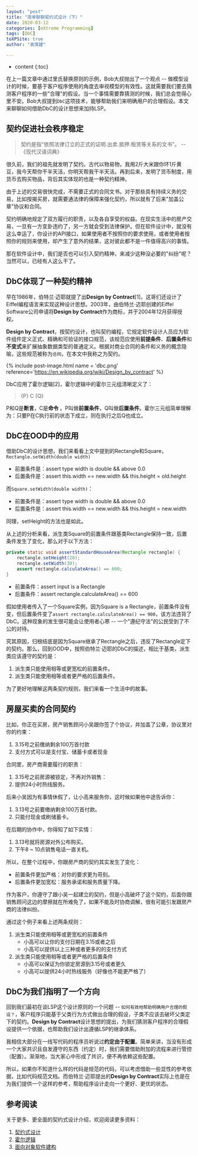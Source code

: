 ```yaml
---
layout: "post"
title: "简单聊聊契约式设计（下）"
date: 2020-03-12
categories: [eXtreme Programming]
tags: [DbC]
toXPSite: true
author: "袁慎建"

---
```


* content
{:toc}


<!--brief-->
在上一篇文章中通过里氏替换原则的示例，Bob大叔抛出了一个观点 -- 做模型设计的时候，要基于客户程序使用的角度去审视模型的有效性。这就需要我们要去猜测客户程序的一些"合理"的假设。当一个事情需要靠猜测的时候，我们总会觉得心里不安。Bob大叔提到`DbC`这项技术，能够帮助我们来明确用户的合理假设。本文来聊聊如何借助DbC的设计思想来加持LSP。
<!--brief-->

## 契约促进社会秩序稳定
> 契约是指"依照法律订立的正式的证明.出卖.抵押.租赁等关系的文书"。 -- 《现代汉语词典》

很久前，我们的祖先就发明了契约。古代以物易物，我用2斤大米跟你环1斤黄豆，我今天帮你干半天活，你明天帮我干半天活。再到后来，发明了货币制度，用货币去购买物品，背后其实体现的也是一种契约精神。

由于上述的交易很快完成，不需要正式的合同文书。对于那些具有持续义务的交易，比如按揭买房，就需要通法律的保障来强化契约，所以就有了后来"加盖公章"协议和合同。

契约明确地规定了双方履行的职责，以及各自享受的权益。在现实生活中的房产交易，一旦有一方变卦违约了，另一方就会受到法律保护。但在软件设计中，就没有这么幸运了，你设计的API接口，如果使用者不按照你的要求使用，或者使用者按照你的规则来使用，却产生了意外的结果，这对彼此都不是一件值得高兴的事情。

那在软件设计中，我们是否也可以引入契约精神，来减少这种没必要的"纠纷"呢？当然可以，已经有人这么干了。


## DbC体现了一种契约精神
早在1986年，伯特兰·迈耶就提了出**Design by Contract**[1]，这哥们还设计了Eiffel编程语言来实现这种设计思想。2003年，由伯特兰·迈耶创建的Eiffel Software公司申请将**Design by Contract**作为商标，并于2004年12月获得授权。


**Design by Contract**，按契约设计，也叫契约编程，它规定软件设计人员应为软件组件定义正式、精确和可验证的接口规范，该规范应使用**前提条件**、**后置条件**和**不变式**来扩展抽象数据类型的普通定义。根据对商业合同的条件和义务的概念隐喻，这些规范被称为`合同`，在本文中我称之为契约。


{% include post-image.html name = 'dbc.png' reference='https://en.wikipedia.org/wiki/Design_by_contract' %}


DbC应用了霍尔逻辑[2]，霍尔逻辑中的霍尔三元组清晰定义了：

> {P} C {Q}

P和Q是**断言**，C是**命令** 。P叫做**前置条件**，Q叫做**后置条件**。霍尔三元组简单理解为：只要P在C执行前的状态下成立，则在执行之后Q也成立。


## DbC在OOD中的应用
借助DbC的设计思想，我们来看看上文中提到的Rectangle和Square，`Rectangle.setWidth(double width)`

- 前置条件是：assert type width is double && above 0.0
- 后置条件是：assert this.width == new.width && this.height = old.height


而`Square.setWidth(double width)`：

- 前置条件是：assert type width is double && above 0.0
- 后置条件是：assert this.width == new.width && this.height = new.width

同理，setHeight的方法也是如此。

从上述的分析来看，派生类Square的前置条件跟基类Rectangle保持一致，后置条件发生了变化，那么对于以下方法：

```java
private static void assertStandardHouseArea(Rectangle rectangle) {
    rectangle.setHeight(20);
    rectangle.setWidth(30);
    assert rectangle.calculateArea() == 600;
}
```

- 前置条件：assert input is a Rectangle
- 后置条件：assert rectangle.calculateArea() == 600

假如使用者传入了一个Square实例，因为Square is a Rectangle，前置条件没有变，但后置条件变了`assert rectangle.calculateArea() == 900`，该方法违背了DbC。这种现象的发生很可能会让使用者心寒 -- 一个"遵纪守法"的公民受到了不公的对待。

究其原因，归根结底是因为Square继承了Rectangle之后，违反了Rectangle定下的契约。那么，回到OOD中，按照伯特兰·迈耶的DbC的描述，相比于基类，派生类应该遵守的契约是：

1. 派生类只能使用相等或更宽松的前置条件。
2. 派生类只能使用相等或者更严格的后置条件。


为了更好地理解这两条契约规则，我们来看一个生活中的故事。


## 房屋买卖的合同契约

比如，你正在买房，房产销售顾问小吴跟你签了个协议，并加盖了公章，协议里对你的约束：

1. 3.15号之前缴纳剩余100万首付款
2. 支付方式可以是支付宝、储蓄卡或者现金

合同里，房产商需要履行的职责：

1. 3.15号之前房源被锁定，不再对外销售：
2. 提供24小时热线服务。

后来小吴因为有事情休假了，让小高来服务你，这时候如果他中途告诉你：

1. 3.13号之前要缴纳剩余100万首付款。
2. 只能付现金或刷储蓄卡。

在后期的协作中，你得知了如下实情：

1. 3.13号就将房源对外公布购买。
2. 下午8 ~ 10点销售电话一直关机。

所以，在整个过程中，你跟房产商的契约其实发生了变化：

- 前置条件更加严格：对你的要求更为苛刻。
- 后置条件更加宽松：服务承诺和服务质量下降。

作为客户，你遵守了跟小吴一起建立的契约，但是小高破坏了这个契约，后面你跟销售顾问这边的摩擦就在所难免了，如果不能及时协商调解，很有可能引发跟房产商的法律纠纷。

通过这个例子来看上述两条规则：

1. 派生类只能使用相等或更宽松的前置条件
	- 小高可以让你的支付日期在3.15或者之后
	- 小高可以提供以上三种或者更多的的支付方式
2. 派生类只能使用相等或者更严格的后置条件
	- 小高可以保证为你锁定房源到3.15号或者更久
	- 小高可以提供24小时热线服务（好像也不能更严格了）


## DbC为我们指明了一个方向
回到我们最初在谈LSP这个设计原则的一个问题 -- `如何有效地帮助明确用户合理的假设？`，客户程序只能基于父类行为方式做出合理的假设，子类不应该去破坏父类定下的契约。**Design by Contract**设计思想的提出，为我们猜测客户程序的合理假设提供一个依据，也帮助我们设计出遵循LSP的继承体系。

我相信大部分在一线写代码的程序员听说过**约定由于配置**。简单来讲，当没有形成一个大家共识且自发遵守的东西（约定）时，我们需要借助附加的流程来进行管控（配置）。渐渐地，当大家心中形成了共识，便不再依赖这些配置。

所以，如果你不知道什么样的代码是规范的代码，可以考虑借助一些显性的参考依据，比如代码规范文档。而伯特兰·迈耶提出的**Design by Contract**实际上也是在为我们提供一个这样的参考，帮助程序设计走向一个更好、更优的状态。


## 参考阅读
关于更多、更全面的契约式设计介绍，欢迎阅读更多资料：

1. [契约式设计](https://en.wikipedia.org/wiki/Design_by_contract)
2. [霍尔逻辑](https://en.wikipedia.org/wiki/Hoare_logic)
3. [面向对象软件建构](https://en.wikipedia.org/wiki/Object-Oriented_Software_Construction)



